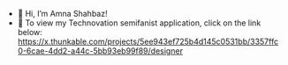 - 👋 Hi, I’m Amna Shahbaz!
- 🌱 To view my Technovation semifanist application, click on the link below:
https://x.thunkable.com/projects/5ee943ef725b4d145c0531bb/3357ffc0-6cae-4dd2-a44c-5bb93eb99f89/designer


<!---
amna-shahbaz/amna-shahbaz is a ✨ special ✨ repository because its `README.md` (this file) appears on your GitHub profile.
You can click the Preview link to take a look at your changes.
--->
